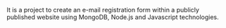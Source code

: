 It is a project to create an e-mail registration form within a publicly published website using MongoDB, Node.js and Javascript technologies.
